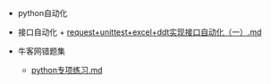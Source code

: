 -  python自动化

  - 接口自动化
    	  + [request+unittest+excel+ddt实现接口自动化（一）.md](python自动化/接口自动化/request+unittest+excel+ddt实现接口自动化（一）.md) 

- 牛客网错题集

  - [python专项练习.md](牛客网错题集/python专项练习.md) 

    

